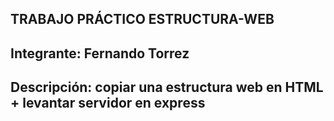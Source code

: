 ## TRABAJO PRÁCTICO ESTRUCTURA-WEB

## Integrante: Fernando Torrez

## Descripción: copiar una estructura web en HTML + levantar servidor en express